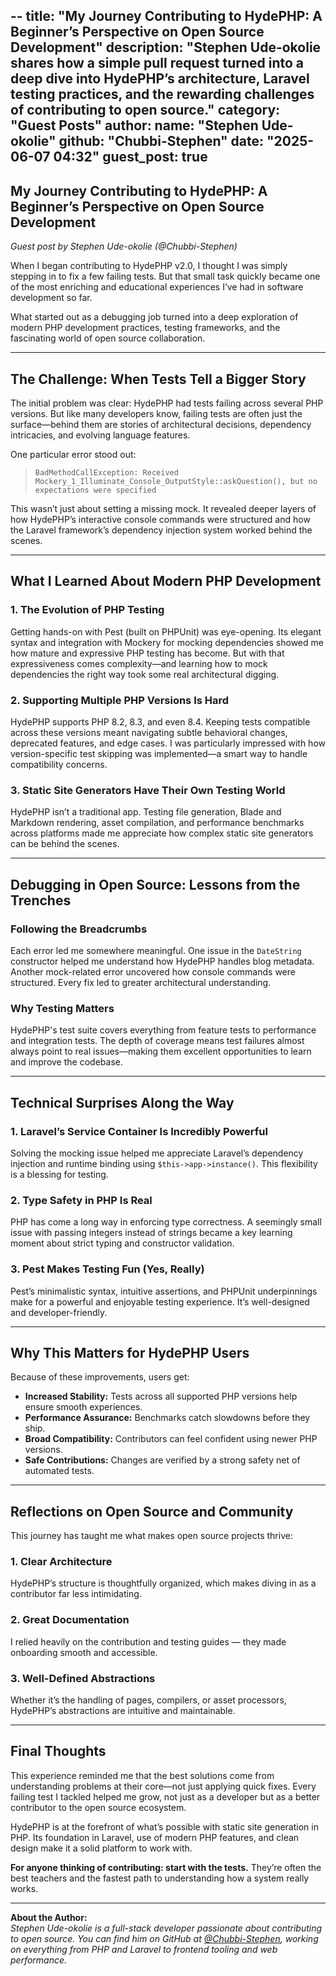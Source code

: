 --
title: "My Journey Contributing to HydePHP: A Beginner’s Perspective on Open Source Development"
description: "Stephen Ude-okolie shares how a simple pull request turned into a deep dive into HydePHP’s architecture, Laravel testing practices, and the rewarding challenges of contributing to open source."
category: "Guest Posts"
author:
    name: "Stephen Ude-okolie"
    github: "Chubbi-Stephen"
date: "2025-06-07 04:32"
guest_post: true
---

## My Journey Contributing to HydePHP: A Beginner’s Perspective on Open Source Development
*Guest post by Stephen Ude-okolie (@Chubbi-Stephen)*

When I began contributing to HydePHP v2.0, I thought I was simply stepping in to fix a few failing tests. But that small task quickly became one of the most enriching and educational experiences I’ve had in software development so far.

What started out as a debugging job turned into a deep exploration of modern PHP development practices, testing frameworks, and the fascinating world of open source collaboration.

---

## The Challenge: When Tests Tell a Bigger Story

The initial problem was clear: HydePHP had tests failing across several PHP versions. But like many developers know, failing tests are often just the surface—behind them are stories of architectural decisions, dependency intricacies, and evolving language features.

One particular error stood out:

> `BadMethodCallException: Received Mockery_1_Illuminate_Console_OutputStyle::askQuestion(), but no expectations were specified`

This wasn’t just about setting a missing mock. It revealed deeper layers of how HydePHP’s interactive console commands were structured and how the Laravel framework’s dependency injection system worked behind the scenes.

---

## What I Learned About Modern PHP Development

### 1. The Evolution of PHP Testing
Getting hands-on with Pest (built on PHPUnit) was eye-opening. Its elegant syntax and integration with Mockery for mocking dependencies showed me how mature and expressive PHP testing has become. But with that expressiveness comes complexity—and learning how to mock dependencies the right way took some real architectural digging.

### 2. Supporting Multiple PHP Versions Is Hard
HydePHP supports PHP 8.2, 8.3, and even 8.4. Keeping tests compatible across these versions meant navigating subtle behavioral changes, deprecated features, and edge cases. I was particularly impressed with how version-specific test skipping was implemented—a smart way to handle compatibility concerns.

### 3. Static Site Generators Have Their Own Testing World
HydePHP isn’t a traditional app. Testing file generation, Blade and Markdown rendering, asset compilation, and performance benchmarks across platforms made me appreciate how complex static site generators can be behind the scenes.

---

## Debugging in Open Source: Lessons from the Trenches

### Following the Breadcrumbs
Each error led me somewhere meaningful. One issue in the `DateString` constructor helped me understand how HydePHP handles blog metadata. Another mock-related error uncovered how console commands were structured. Every fix led to greater architectural understanding.

### Why Testing Matters
HydePHP's test suite covers everything from feature tests to performance and integration tests. The depth of coverage means test failures almost always point to real issues—making them excellent opportunities to learn and improve the codebase.

---

## Technical Surprises Along the Way

### 1. Laravel’s Service Container Is Incredibly Powerful
Solving the mocking issue helped me appreciate Laravel’s dependency injection and runtime binding using `$this->app->instance()`. This flexibility is a blessing for testing.

### 2. Type Safety in PHP Is Real
PHP has come a long way in enforcing type correctness. A seemingly small issue with passing integers instead of strings became a key learning moment about strict typing and constructor validation.

### 3. Pest Makes Testing Fun (Yes, Really)
Pest’s minimalistic syntax, intuitive assertions, and PHPUnit underpinnings make for a powerful and enjoyable testing experience. It’s well-designed and developer-friendly.

---

## Why This Matters for HydePHP Users

Because of these improvements, users get:

- **Increased Stability:** Tests across all supported PHP versions help ensure smooth experiences.
- **Performance Assurance:** Benchmarks catch slowdowns before they ship.
- **Broad Compatibility:** Contributors can feel confident using newer PHP versions.
- **Safe Contributions:** Changes are verified by a strong safety net of automated tests.

---

## Reflections on Open Source and Community

This journey has taught me what makes open source projects thrive:

### 1. Clear Architecture
HydePHP’s structure is thoughtfully organized, which makes diving in as a contributor far less intimidating.

### 2. Great Documentation
I relied heavily on the contribution and testing guides — they made onboarding smooth and accessible.

### 3. Well-Defined Abstractions
Whether it’s the handling of pages, compilers, or asset processors, HydePHP’s abstractions are intuitive and maintainable.

---

## Final Thoughts

This experience reminded me that the best solutions come from understanding problems at their core—not just applying quick fixes. Every failing test I tackled helped me grow, not just as a developer but as a better contributor to the open source ecosystem.

HydePHP is at the forefront of what’s possible with static site generation in PHP. Its foundation in Laravel, use of modern PHP features, and clean design make it a solid platform to work with.

**For anyone thinking of contributing: start with the tests.** They’re often the best teachers and the fastest path to understanding how a system really works.

---

**About the Author:**  
*Stephen Ude-okolie is a full-stack developer passionate about contributing to open source. You can find him on GitHub at [@Chubbi-Stephen](https://github.com/Chubbi-Stephen), working on everything from PHP and Laravel to frontend tooling and web performance.*
